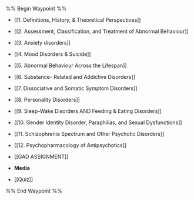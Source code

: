 %% Begin Waypoint %%
- [[1. Definitions, History, & Theoretical Perspectives]]
- [[2. Assessment, Classification, and Treatment of Abnormal Behaviour]]
- [[3. Anxiety disorders]]
- [[4. Mood Disorders & Suicide]]
- [[5. Abnormal Behaviour Across the Lifespan]]
- [[6. Substance- Related and Addictive Disorders]]
- [[7. Dissociative and Somatic Symptom Disorders]]
- [[8. Personality Disorders]]
- [[9. Sleep-Wake Disorders AND Feeding & Eating Disorders]]
- [[10. Gender Identity Disorder, Paraphilias, and Sexual Dysfunctions]]
- [[11. Schizophrenia Spectrum and Other Psychotic Disorders]]
- [[12. Psychopharmacology of Antipsychotics]]
- [[GAD ASSIGNMENT]]
- **Media**

- [[Quiz]]

%% End Waypoint %%
